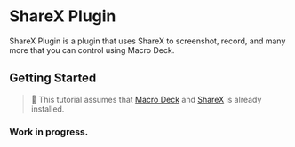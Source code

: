 # ShareX Plugin

ShareX Plugin is a plugin that uses ShareX to screenshot, record, and many more that you can control using Macro Deck.

## Getting Started

> :notebook: This tutorial assumes that [Macro Deck](https://macro-deck.app) and [ShareX](https://getsharex.com) is already installed.

### Work in progress.
